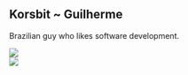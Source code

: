 <h2 align="left">Korsbit ~ Guilherme</h2>

<div align="left">
<p>Brazilian guy who likes software development.</p>
</div>


<!-- <div>
	![Korsbits github stats](https://github-readme-stats.vercel.app/api?username=korsbit&show_icons=true&theme=radical)
</div>
<div>
	![Top-Languages](https://github-readme-stats.vercel.app/api/top-langs/?username=korsbit&hide_progress=true&theme=radical)
</div> -->

<div>
	<img src="https://github-readme-stats.vercel.app/api?username=korsbit&show_icons=true&theme=dracula"/>
</div>

<div>
	<img src="https://github-readme-stats.vercel.app/api/top-langs/?username=korsbit&hide_progress=true&theme=dracula"/>
</div>